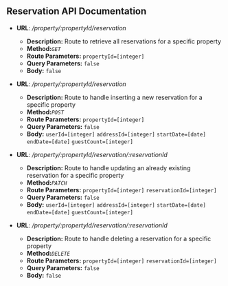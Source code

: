 **Reservation API Documentation**
----

* **URL**: _/property/:propertyId/reservation_
  *  **Description:** Route to retrieve all reservations for a specific property
  *  **Method:**_`GET`_
  *  **Route Parameters:** `propertyId=[integer]`
  *  **Query Parameters:** `false`
  *  **Body:** `false`

* **URL**: _/property/:propertyId/reservation_
  *  **Description:** Route to handle inserting a new reservation for a specific property
  *  **Method:**_`POST`_
  *  **Route Parameters:** `propertyId=[integer]`
  *  **Query Parameters:** `false`
  *  **Body:** `userId=[integer]` `addressId=[integer]` `startDate=[date]` `endDate=[date]` `guestCount=[integer]`

* **URL**: _/property/:propertyId/reservation/:reservationId_
  *  **Description:** Route to handle updating an already existing reservation for a specific property
  *  **Method:**_`PATCH`_
  *  **Route Parameters:** `propertyId=[integer]` `reservationId=[integer]`
  *  **Query Parameters:** `false`
  *  **Body:** `userId=[integer]` `addressId=[integer]` `startDate=[date]` `endDate=[date]` `guestCount=[integer]` 

* **URL**: _/property/:propertyId/reservation/:reservationId_
  *  **Description:** Route to handle deleting a reservation for a specific property
  *  **Method:**_`DELETE`_
  *  **Route Parameters:** `propertyId=[integer]` `reservationId=[integer]`
  *  **Query Parameters:** `false`
  *  **Body:** `false` 

